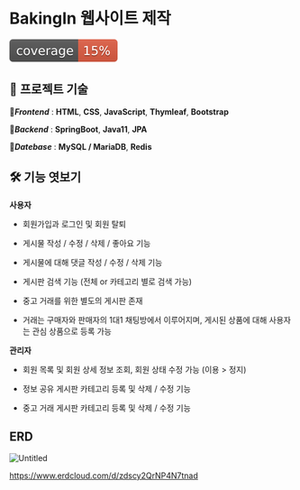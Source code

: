 #  BakingIn 웹사이트 제작
![test coverage](.github/badges/jacoco.svg)

## 🙋 프로젝트 기술


📍***Frontend*** : **HTML**, **CSS**, **JavaScript**, **Thymleaf**, **Bootstrap**

📍***Backend*** : **SpringBoot**, **Java11**, **JPA**

📍***Datebase*** : **MySQL / MariaDB**, **Redis**


## 🛠 기능 엿보기   

**사용자**

- 회원가입과 로그인 및 회원 탈퇴

- 게시물 작성 / 수정 / 삭제 / 좋아요 기능 

- 게시물에 대해 댓글 작성 / 수정 / 삭제 기능

- 게시판 검색 기능 (전체 or 카테고리 별로 검색 가능)

- 중고 거래를 위한 별도의 게시판 존재  

- 거래는 구매자와 판매자의 1대1 채팅방에서 이루어지며, 게시된 상품에 대해 사용자는 관심 상품으로 등록 가능

**관리자**

- 회원 목록 및 회원 상세 정보 조회, 회원 상태 수정 가능 (이용 > 정지)

- 정보 공유 게시판 카테고리 등록 및 삭제 / 수정 기능
- 중고 거래 게시판 카테고리 등록 및 삭제 / 수정 기능

## ERD
![Untitled](https://user-images.githubusercontent.com/108983329/197401857-f698b0c4-3760-4500-a30e-f947840d3a12.png)

https://www.erdcloud.com/d/zdscy2QrNP4N7tnad
